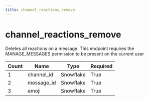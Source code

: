 ```yaml
---
title: channel_reactions_remove
---
```

# channel_reactions_remove 
Deletes all reactions on a message. This endpoint requires the MANAGE_MESSAGES permission to be present on the current user

Count | Name | Type | Required        
----|----|----|----  
1 | channel_id | Snowflake | True
2 | message_id | Snowflake | True
3 | emoji | Snowflake | True
